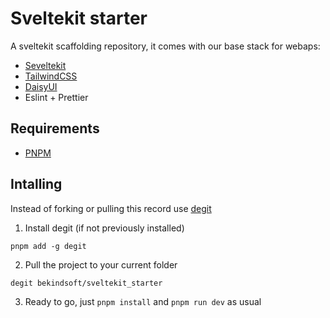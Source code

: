 # Sveltekit starter

A sveltekit scaffolding repository, it comes with our base stack for webaps:

- [Seveltekit](https://kit.svelte.dev/)
- [TailwindCSS](https://tailwindcss.com/)
- [DaisyUI](https://daisyui.com/)
- Eslint + Prettier

## Requirements

- [PNPM](https://pnpm.io/es/)

## Intalling

Instead of forking or pulling this record use [degit](https://github.com/Rich-Harris/degit)

1. Install degit (if not previously installed)

`pnpm add -g degit`

2. Pull the project to your current folder

`degit bekindsoft/sveltekit_starter`

3. Ready to go, just `pnpm install` and `pnpm run dev` as usual


